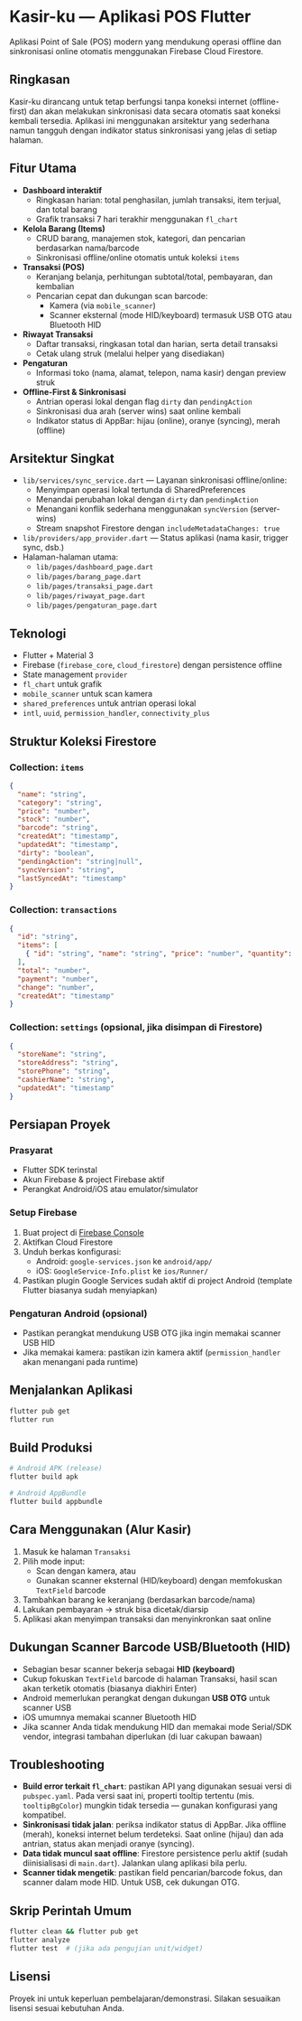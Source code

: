 # Kasir-ku — Aplikasi POS Flutter

Aplikasi Point of Sale (POS) modern yang mendukung operasi offline dan sinkronisasi online otomatis menggunakan Firebase Cloud Firestore.

## Ringkasan
Kasir-ku dirancang untuk tetap berfungsi tanpa koneksi internet (offline-first) dan akan melakukan sinkronisasi data secara otomatis saat koneksi kembali tersedia. Aplikasi ini menggunakan arsitektur yang sederhana namun tangguh dengan indikator status sinkronisasi yang jelas di setiap halaman.

## Fitur Utama
- **Dashboard interaktif**
  - Ringkasan harian: total penghasilan, jumlah transaksi, item terjual, dan total barang
  - Grafik transaksi 7 hari terakhir menggunakan `fl_chart`
- **Kelola Barang (Items)**
  - CRUD barang, manajemen stok, kategori, dan pencarian berdasarkan nama/barcode
  - Sinkronisasi offline/online otomatis untuk koleksi `items`
- **Transaksi (POS)**
  - Keranjang belanja, perhitungan subtotal/total, pembayaran, dan kembalian
  - Pencarian cepat dan dukungan scan barcode:
    - Kamera (via `mobile_scanner`)
    - Scanner eksternal (mode HID/keyboard) termasuk USB OTG atau Bluetooth HID
- **Riwayat Transaksi**
  - Daftar transaksi, ringkasan total dan harian, serta detail transaksi
  - Cetak ulang struk (melalui helper yang disediakan)
- **Pengaturan**
  - Informasi toko (nama, alamat, telepon, nama kasir) dengan preview struk
- **Offline-First & Sinkronisasi**
  - Antrian operasi lokal dengan flag `dirty` dan `pendingAction`
  - Sinkronisasi dua arah (server wins) saat online kembali
  - Indikator status di AppBar: hijau (online), oranye (syncing), merah (offline)

## Arsitektur Singkat
- `lib/services/sync_service.dart` — Layanan sinkronisasi offline/online:
  - Menyimpan operasi lokal tertunda di SharedPreferences
  - Menandai perubahan lokal dengan `dirty` dan `pendingAction`
  - Menangani konflik sederhana menggunakan `syncVersion` (server-wins)
  - Stream snapshot Firestore dengan `includeMetadataChanges: true`
- `lib/providers/app_provider.dart` — Status aplikasi (nama kasir, trigger sync, dsb.)
- Halaman-halaman utama:
  - `lib/pages/dashboard_page.dart`
  - `lib/pages/barang_page.dart`
  - `lib/pages/transaksi_page.dart`
  - `lib/pages/riwayat_page.dart`
  - `lib/pages/pengaturan_page.dart`

## Teknologi
- Flutter + Material 3
- Firebase (`firebase_core`, `cloud_firestore`) dengan persistence offline
- State management `provider`
- `fl_chart` untuk grafik
- `mobile_scanner` untuk scan kamera
- `shared_preferences` untuk antrian operasi lokal
- `intl`, `uuid`, `permission_handler`, `connectivity_plus`

## Struktur Koleksi Firestore
### Collection: `items`
```json
{
  "name": "string",
  "category": "string",
  "price": "number",
  "stock": "number",
  "barcode": "string",
  "createdAt": "timestamp",
  "updatedAt": "timestamp",
  "dirty": "boolean",
  "pendingAction": "string|null",
  "syncVersion": "string",
  "lastSyncedAt": "timestamp"
}
```

### Collection: `transactions`
```json
{
  "id": "string",
  "items": [
    { "id": "string", "name": "string", "price": "number", "quantity": "number", "subtotal": "number" }
  ],
  "total": "number",
  "payment": "number",
  "change": "number",
  "createdAt": "timestamp"
}
```

### Collection: `settings` (opsional, jika disimpan di Firestore)
```json
{
  "storeName": "string",
  "storeAddress": "string",
  "storePhone": "string",
  "cashierName": "string",
  "updatedAt": "timestamp"
}
```

## Persiapan Proyek
### Prasyarat
- Flutter SDK terinstal
- Akun Firebase & project Firebase aktif
- Perangkat Android/iOS atau emulator/simulator

### Setup Firebase
1. Buat project di [Firebase Console](https://console.firebase.google.com/)
2. Aktifkan Cloud Firestore
3. Unduh berkas konfigurasi:
   - Android: `google-services.json` ke `android/app/`
   - iOS: `GoogleService-Info.plist` ke `ios/Runner/`
4. Pastikan plugin Google Services sudah aktif di project Android (template Flutter biasanya sudah menyiapkan)

### Pengaturan Android (opsional)
- Pastikan perangkat mendukung USB OTG jika ingin memakai scanner USB HID
- Jika memakai kamera: pastikan izin kamera aktif (`permission_handler` akan menangani pada runtime)

## Menjalankan Aplikasi
```bash
flutter pub get
flutter run
```

## Build Produksi
```bash
# Android APK (release)
flutter build apk

# Android AppBundle
flutter build appbundle
```

## Cara Menggunakan (Alur Kasir)
1. Masuk ke halaman `Transaksi`
2. Pilih mode input:
   - Scan dengan kamera, atau
   - Gunakan scanner eksternal (HID/keyboard) dengan memfokuskan `TextField` barcode
3. Tambahkan barang ke keranjang (berdasarkan barcode/nama)
4. Lakukan pembayaran → struk bisa dicetak/diarsip
5. Aplikasi akan menyimpan transaksi dan menyinkronkan saat online

## Dukungan Scanner Barcode USB/Bluetooth (HID)
- Sebagian besar scanner bekerja sebagai **HID (keyboard)**
- Cukup fokuskan `TextField` barcode di halaman Transaksi, hasil scan akan terketik otomatis (biasanya diakhiri Enter)
- Android memerlukan perangkat dengan dukungan **USB OTG** untuk scanner USB
- iOS umumnya memakai scanner Bluetooth HID
- Jika scanner Anda tidak mendukung HID dan memakai mode Serial/SDK vendor, integrasi tambahan diperlukan (di luar cakupan bawaan)

## Troubleshooting
- **Build error terkait `fl_chart`**: pastikan API yang digunakan sesuai versi di `pubspec.yaml`. Pada versi saat ini, properti tooltip tertentu (mis. `tooltipBgColor`) mungkin tidak tersedia — gunakan konfigurasi yang kompatibel.
- **Sinkronisasi tidak jalan**: periksa indikator status di AppBar. Jika offline (merah), koneksi internet belum terdeteksi. Saat online (hijau) dan ada antrian, status akan menjadi oranye (syncing).
- **Data tidak muncul saat offline**: Firestore persistence perlu aktif (sudah diinisialisasi di `main.dart`). Jalankan ulang aplikasi bila perlu.
- **Scanner tidak mengetik**: pastikan field pencarian/barcode fokus, dan scanner dalam mode HID. Untuk USB, cek dukungan OTG.

## Skrip Perintah Umum
```bash
flutter clean && flutter pub get
flutter analyze
flutter test  # (jika ada pengujian unit/widget)
```

## Lisensi
Proyek ini untuk keperluan pembelajaran/demonstrasi. Silakan sesuaikan lisensi sesuai kebutuhan Anda.

